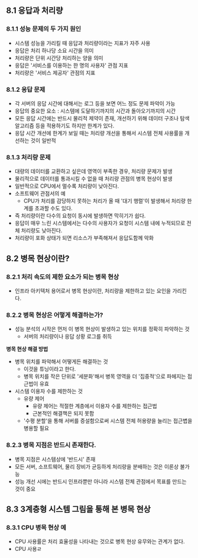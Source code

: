 ## 8.1 응답과 처리량
### 8.1.1 성능 문제의 두 가지 원인
- 시스템 성능을 가리킬 때 응답과 처리량이라는 지표가 자주 사용
- 응답은 처리 하나당 소요 시간을 의미
- 처리량은 단위 시간당 처리하는 양을 의미
- 응답은 '서비스를 이용하는 한 명의 사용자' 관점 지표
- 처리량은 '서비스 제공자' 관점의 지표

### 8.1.2 응답 문제
- 각 서버의 응답 시간에 대해서는 로그 등을 보면 어느 정도 문제 파악이 가능
- 응답의 중요한 요소 : 시스템에 도달하기까지의 시간과 돌아오기까지의 시간
- 모든 응답 시간에는 반드시 물리적 제약이 존재, 개선하기 위해 데이터 구조나 탐색 알고리즘 등을 적용하기도 하지만 한계가 있다.
- 응답 시간 개선에 한계가 보일 때는 처리량 개선을 통해서 시스템 전체 사용률을 개선하는 것이 일반적

### 8.1.3 처리량 문제
- 대량의 데이터를 교환하고 싶은데 영역이 부족한 경우, 처리량 문제가 발생
- 물리적으로 데이터를 통과시킬 수 없을 때 처리량 관점의 병목 현상이 발생
- 일반적으로 CPU에서 멀수록 처리량이 낮아진다.
- 소프트웨어 관점서의 예
	- CPU가 처리를 감당하지 못하는 처리가 올 때 '대기 행렬'이 발생해서 처리량 한계를 초과할 수도 있다.
- 즉 처리량이란 다수의 요청이 동시에 발생하면 막히기가 쉽다.
- 응답이 매우 느린 시스템에서는 다수의 사용자가 요청이 시스템 내에 누적되므로 전체 처리량도 낮아진다.
- 처리량이 포화 상태가 되면 리소스가 부족해져서 응답도함께 악화

## 8.2 병목 현상이란?
### 8.2.1 처리 속도의 제한 요소가 되는 병목 현상
- 인프라 아키텍처 용어로서 병목 현상이란, 처리량을 제한하고 있는 요인을 가리킨다.

### 8.2.2 병목 현상은 어떻게 해결하는가?
- 성능 분석의 시작은 먼저 이 병목 현상이 발생하고 있는 위치를 정확히 파악하는 것
	- 서버의 처리량이나 응답 상황 로그를 취득

**병목 현상 해결 방법**
- 병목 위치를 파악해서 어떻게든 해결하는 것
	- 이것을 튜닝이라고 한다.
	- 병목 위치를 작은 단위로 '세분화'해서 병목 영역을 더 '집중적'으로 파헤지는 접근법이 유효
- 시스템 이용자 수를 제한하는 것
	- 유량 제어
		- 유량 제어는 적절한 계층에서 이용자 수를 제한하는 접근법
		- 근본적인 해결책은 되지 못함
	- '수평 분할'을 통해 서버를 증설함으로써 시스템 전체 허용량을 늘리는 접근볍을 병용할 필요
### 8.2.3 병목 지점은 반드시 존재한다.
- 병목 지점은 시스템상에 '반드시' 존재
- 모든 서버, 소프트웨어, 물리 장비가 균등하게 처리량을 분배하는 것은 이론상 불가능
- 성능 개선 시에는 반드시 인프라뿐만 아니라 시스템 전체 관점에서 목표를 만드는 것이 중요
## 8.3 3계층형 시스템 그림을 통해 본 병목 현상
### 8.3.1 CPU 병목 현상 예
- CPU 사용률은 처리 효율성을 나타내는 것으로 병목 현상 유무와는 관계가 없다.
- CPU 사용ㄹ